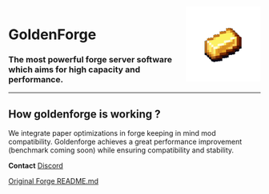 <img width="150" src="assets/logo.gif" alt="GoldenForge" align="right">
<div align="left">

# GoldenForge
### The most powerful forge server software which aims for high capacity and performance.
</div>

---

## How goldenforge is working ?
We integrate paper optimizations in forge keeping in mind mod compatibility. Goldenforge achieves a great performance improvement (benchmark coming soon) while ensuring  compatibility and stability.

**Contact** [Discord](https://discord.gg/g3e5J8tX6e)

[Original Forge README.md](https://github.com/MinecraftForge/)